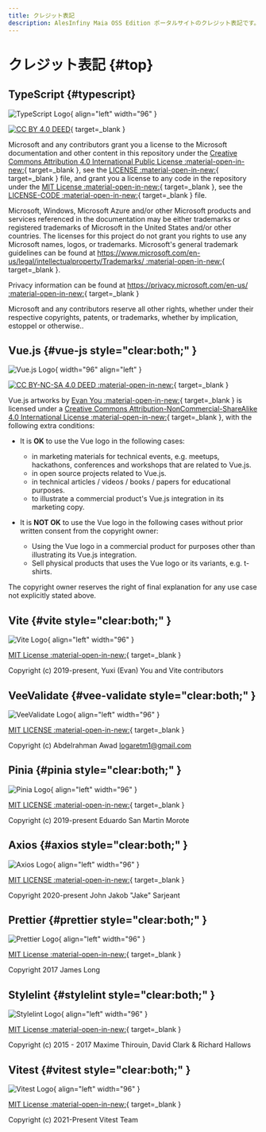 ```yaml
---
title: クレジット表記
description: AlesInfiny Maia OSS Edition ポータルサイトのクレジット表記です。
---
```


<!-- textlint-disable @textlint-rule/require-header-id -->

# クレジット表記 {#top}

## TypeScript {#typescript}

![TypeScript Logo](../images/about-maia/ts-logo-128.svg){ align="left" width="96" }

[![CC BY 4.0 DEED](../images/about-maia/cc-by.svg)](https://github.com/microsoft/TypeScript-Website/blob/cd489d078e7a2af8fdef6a6f7e6359f4c77a68a2/README.md#legal-notices){ target=_blank }

<!-- textlint-disable ja-technical-writing/sentence-length -->

Microsoft and any contributors grant you a license to the Microsoft documentation and other content in this repository under the [Creative Commons Attribution 4.0 International Public License  :material-open-in-new:](https://creativecommons.org/licenses/by/4.0/legalcode){ target=_blank }, see the [LICENSE :material-open-in-new:](https://github.com/microsoft/TypeScript-Website/blob/cd489d078e7a2af8fdef6a6f7e6359f4c77a68a2/LICENSE){ target=_blank } file, and grant you a license to any code in the repository under the [MIT License :material-open-in-new:](https://opensource.org/licenses/MIT){ target=_blank }, see the [LICENSE-CODE :material-open-in-new:](https://github.com/microsoft/TypeScript-Website/blob/cd489d078e7a2af8fdef6a6f7e6359f4c77a68a2/LICENSE-CODE){ target=_blank } file.

Microsoft, Windows, Microsoft Azure and/or other Microsoft products and services referenced in the documentation may be either trademarks or registered trademarks of Microsoft in the United States and/or other countries. The licenses for this project do not grant you rights to use any Microsoft names, logos, or trademarks. Microsoft's general trademark guidelines can be found at [https://www.microsoft.com/en-us/legal/intellectualproperty/Trademarks/ :material-open-in-new:](https://www.microsoft.com/en-us/legal/intellectualproperty/Trademarks/){ target=_blank }.

Privacy information can be found at [https://privacy.microsoft.com/en-us/ :material-open-in-new:](https://privacy.microsoft.com/en-us/){ target=_blank }

<!-- textlint-disable ja-technical-writing/max-comma -->

Microsoft and any contributors reserve all other rights, whether under their respective copyrights, patents, or trademarks, whether by implication, estoppel or otherwise..

<!-- textlint-enable ja-technical-writing/max-comma -->

## Vue.js {#vue-js style="clear:both;" }

![Vue.js Logo](../images/about-maia/vuejs-logo.svg){ width="96" align="left" }

[![CC BY-NC-SA 4.0 DEED :material-open-in-new:](../images/about-maia/by-nc-sa.eu.svg)](https://github.com/vuejs/art/blob/3395ee06c61f54289ac95ea1e2613db21acc3db3/README.md){ target=_blank }

Vue.js artworks by [Evan You :material-open-in-new:](https://evanyou.me){ target=_blank } is licensed under a [Creative Commons Attribution-NonCommercial-ShareAlike 4.0 International License :material-open-in-new:](https://creativecommons.org/licenses/by-nc-sa/4.0/){ target=_blank }, with the following extra conditions:

- It is **OK** to use the Vue logo in the following cases:
    - in marketing materials for technical events, e.g. meetups, hackathons, conferences and workshops that are related to Vue.js.
    - in open source projects related to Vue.js.
    - in technical articles / videos / books / papers for educational purposes.
    - to illustrate a commercial product's Vue.js integration in its marketing copy.

- It is **NOT OK** to use the Vue logo in the following cases without prior written consent from the copyright owner:
    - Using the Vue logo in a commercial product for purposes other than illustrating its Vue.js integration.
    - Sell physical products that uses the Vue logo or its variants, e.g. t-shirts.

The copyright owner reserves the right of final explanation for any use case not explicitly stated above.

<!-- textlint-enable ja-technical-writing/sentence-length -->

## Vite {#vite style="clear:both;" }

![Vite Logo](../images/about-maia/vite-logo.svg){ align="left" width="96" }

[MIT License :material-open-in-new:](https://github.com/vitejs/vite/blob/main/LICENSE){ target=_blank }

Copyright (c) 2019-present, Yuxi (Evan) You and Vite contributors

## VeeValidate {#vee-validate style="clear:both;" }

![VeeValidate Logo](../images/about-maia/veevalidate-logo.png){ align="left" width="96" }

[MIT LICENSE :material-open-in-new:](https://github.com/logaretm/vee-validate/blob/main/LICENSE){ target=_blank }

<!-- markdownlint-disable MD034 -->

Copyright (c) Abdelrahman Awad logaretm1@gmail.com

<!-- markdownlint-enable MD034 -->

## Pinia {#pinia style="clear:both;" }

![Pinia Logo](../images/about-maia/pinia-logo.svg){ align="left" width="96" }

[MIT LICENSE :material-open-in-new:](https://github.com/vuejs/pinia/blob/v2/LICENSE){ target=_blank }

Copyright (c) 2019-present Eduardo San Martin Morote

## Axios {#axios style="clear:both;" }

![Axios Logo](../images/about-maia/axios-logo.png){ align="left" width="96" }

[MIT LICENSE :material-open-in-new:](https://github.com/axios/axios-docs/blob/master/LICENSE){ target=_blank }

Copyright 2020-present John Jakob "Jake" Sarjeant

## Prettier {#prettier style="clear:both;" }

![Prettier Logo](../images/about-maia/prettier-logo.png){ align="left" width="96" }

[MIT License :material-open-in-new:](https://github.com/prettier/prettier-logo/blob/master/LICENSE){ target=_blank }

Copyright 2017 James Long

## Stylelint {#stylelint style="clear:both;" }

![Stylelint Logo](../images/about-maia/stylelint-logo.png){ align="left" width="96" }

[MIT License :material-open-in-new:](https://github.com/stylelint/stylelint.io/blob/main/LICENSE){ target=_blank }

Copyright (c) 2015 - 2017 Maxime Thirouin, David Clark & Richard Hallows

## Vitest {#vitest style="clear:both;" }

![Vitest Logo](../images/about-maia/vitest-logo.svg){ align="left" width="96" }

[MIT License :material-open-in-new:](https://github.com/vitest-dev/vitest/blob/main/LICENSE){ target=_blank }

Copyright (c) 2021-Present Vitest Team

<!-- textlint-enable @textlint-rule/require-header-id -->
